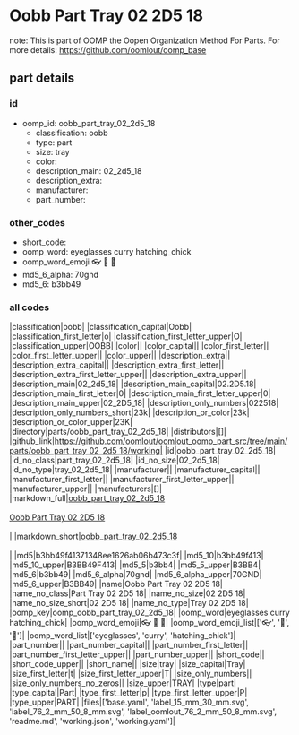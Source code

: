 # Oobb Part Tray 02 2D5 18  

note: This is part of OOMP the Oopen Organization Method For Parts. For more details: https://github.com/oomlout/oomp_base

##  part details





### id
* oomp_id: oobb_part_tray_02_2d5_18
  * classification: oobb
  * type: part
  * size: tray
  * color: 
  * description_main: 02_2d5_18
  * description_extra: 
  * manufacturer: 
  * part_number: 

### other_codes
* short_code: 
* oomp_word: eyeglasses curry hatching_chick
* oomp_word_emoji :eyeglasses: :curry: :hatching_chick:
* md5_6_alpha: 70gnd
* md5_6: b3bb49

### all codes 
|classification|oobb|
|classification_capital|Oobb|
|classification_first_letter|o|
|classification_first_letter_upper|O|
|classification_upper|OOBB|
|color||
|color_capital||
|color_first_letter||
|color_first_letter_upper||
|color_upper||
|description_extra||
|description_extra_capital||
|description_extra_first_letter||
|description_extra_first_letter_upper||
|description_extra_upper||
|description_main|02_2d5_18|
|description_main_capital|02.2D5.18|
|description_main_first_letter|0|
|description_main_first_letter_upper|0|
|description_main_upper|02_2D5_18|
|description_only_numbers|022518|
|description_only_numbers_short|23k|
|description_or_color|23k|
|description_or_color_upper|23K|
|directory|parts/oobb_part_tray_02_2d5_18|
|distributors|[]|
|github_link|https://github.com/oomlout/oomlout_oomp_part_src/tree/main/parts/oobb_part_tray_02_2d5_18/working|
|id|oobb_part_tray_02_2d5_18|
|id_no_class|part_tray_02_2d5_18|
|id_no_size|02_2d5_18|
|id_no_type|tray_02_2d5_18|
|manufacturer||
|manufacturer_capital||
|manufacturer_first_letter||
|manufacturer_first_letter_upper||
|manufacturer_upper||
|manufacturers|[]|
|markdown_full|[oobb_part_tray_02_2d5_18](https://github.com/oomlout/oomlout_oomp_part_src/tree/main/parts/oobb_part_tray_02_2d5_18/working)<br>[](https://github.com/oomlout/oomlout_oomp_part_src/tree/main/parts/oobb_part_tray_02_2d5_18/working)<br>[Oobb Part Tray 02 2D5 18](https://github.com/oomlout/oomlout_oomp_part_src/tree/main/parts/oobb_part_tray_02_2d5_18/working)<br><br>|
|markdown_short|[oobb_part_tray_02_2d5_18](https://github.com/oomlout/oomlout_oomp_part_src/tree/main/parts/oobb_part_tray_02_2d5_18/working)<br><br>|
|md5|b3bb49f41371348ee1626ab06b473c3f|
|md5_10|b3bb49f413|
|md5_10_upper|B3BB49F413|
|md5_5|b3bb4|
|md5_5_upper|B3BB4|
|md5_6|b3bb49|
|md5_6_alpha|70gnd|
|md5_6_alpha_upper|70GND|
|md5_6_upper|B3BB49|
|name|Oobb Part Tray 02 2D5 18|
|name_no_class|Part Tray 02 2D5 18|
|name_no_size|02 2D5 18|
|name_no_size_short|02 2D5 18|
|name_no_type|Tray 02 2D5 18|
|oomp_key|oomp_oobb_part_tray_02_2d5_18|
|oomp_word|eyeglasses curry hatching_chick|
|oomp_word_emoji|:eyeglasses: :curry: :hatching_chick:|
|oomp_word_emoji_list|[':eyeglasses:', ':curry:', ':hatching_chick:']|
|oomp_word_list|['eyeglasses', 'curry', 'hatching_chick']|
|part_number||
|part_number_capital||
|part_number_first_letter||
|part_number_first_letter_upper||
|part_number_upper||
|short_code||
|short_code_upper||
|short_name||
|size|tray|
|size_capital|Tray|
|size_first_letter|t|
|size_first_letter_upper|T|
|size_only_numbers||
|size_only_numbers_no_zeros||
|size_upper|TRAY|
|type|part|
|type_capital|Part|
|type_first_letter|p|
|type_first_letter_upper|P|
|type_upper|PART|
|files|['base.yaml', 'label_15_mm_30_mm.svg', 'label_76_2_mm_50_8_mm.svg', 'label_oomlout_76_2_mm_50_8_mm.svg', 'readme.md', 'working.json', 'working.yaml']|
